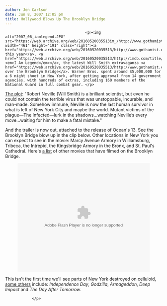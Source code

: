 ```yaml
---
author: Jen Carlson
date: Jun 8, 2007 12:05 pm
title: Hollywood Blows Up The Brooklyn Bridge
---
```


	
										<p><img alt="2007_06_iamlegend.JPG" src="https://web.archive.org/web/20160520035513im_/http://www.gothamist.com/attachments/jen/2007_06_iamlegend.JPG" width="461" height="191" class="right"><a href="https://web.archive.org/web/20160520035513/http://www.gothamist.com/2007/01/24/i_am_legend_tak.php">Earlier this year</a>, <a href="https://web.archive.org/web/20160520035513/http://imdb.com/title/tt0480249/"><em>I Am Legend</em></a>, the latest Will Smith extravaganza <a href="https://web.archive.org/web/20160520035513/http://www.gothamist.com/2007/01/23/get_ready_for_i.php">took over the Brooklyn Bridge</a>. Warner Bros. spent around $5,000,000 for a 6 night shoot in New York, after getting approval from 14 government agencies, with hundreds of extras, including 160 members of the National Guard in full combat gear. </p>

<p><a href="https://web.archive.org/web/20160520035513/http://movies.ign.com/objects/771/771901.html">The plot</a>: &quot;Robert Neville (Will Smith) is a brilliant scientist, but even he could not contain the terrible virus that was unstoppable, incurable, and man-made. Somehow immune, Neville is now the last human survivor in what is left of New York City and maybe the world. Mutant victims of the plague&#x2014;The Infected&#x2014;lurk in the shadows&#x2026;watching Neville&#x2019;s every move&#x2026;waiting for him to make a fatal mistake.&quot;</p>

<p>And the trailer is now out, attached to the release of Ocean&apos;s 13.  See the Brooklyn Bridge blow up in the clip below. Other locations in New York you can expect to see in the movie: Marcy Avenue Armory in Williamsburg, Tribeca, the Intrepid, the Kingsbridge Armory in the Bronx, and St. Paul&apos;s Cathedral. Here&apos;s <a href="https://web.archive.org/web/20160520035513/http://imdb.com/List?endings=on&amp;&amp;locations=Brooklyn%20Bridge,%20New%20York%20City,%20New%20York,%20USA&amp;&amp;heading=18;with+locations+including;Brooklyn%20Bridge,%20New%20York%20City,%20New%20York,%20USA">a list</a> of other movies that have filmed on the Brooklyn Bridge. </p>

<p align="center"><object width="425" height="350"><param name="movie" value="http://www.youtube.com/v/mdnsOA10TgA"><param name="wmode" value="transparent"><embed src="https://web.archive.org/web/20160520035513oe_/http://www.youtube.com/v/mdnsOA10TgA" type="application/x-shockwave-flash" wmode="transparent" width="425" height="350"></object></p><p>
This isn&apos;t the first time we&apos;ll see parts of New York destroyed on celluloid, <a href="https://web.archive.org/web/20160520035513/http://en.wikipedia.org/wiki/List_of_movies_set_in_New_York_City#New_York_City_destroyed_on_film">some others</a> include: <em>Independence Day</em>, <em>Godzilla</em>, <em>Armageddon</em>, <em>Deep Impact</em> and <em>The Day After Tomorrow</em>.					
										
									
				</p>